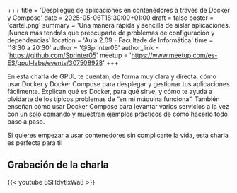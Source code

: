 +++
title = 'Despliegue de aplicaciones en contenedores a través de Docker y Compose'
date = 2025-05-06T18:30:00+01:00
draft = false
poster = 'cartel.png'
summary = 'Una manera rápida y sencilla de aislar aplicaciones. ¡Nunca más tendrás que preocuparte de problemas de configuración y dependencias'
location = 'Aula 2.09 - Facultade de Informática'
time = '18:30 a 20:30'
author = '@Sprinter05'
author_link = 'https://github.com/Sprinter05'
meetup = 'https://www.meetup.com/es-ES/gpul-labs/events/307508928'
+++

En esta charla de GPUL te cuentan, de forma muy clara y directa, cómo usar Docker y Docker Compose para desplegar y gestionar tus aplicaciones fácilmente. Explican qué es Docker, para qué sirve, y cómo te ayuda a olvidarte de los típicos problemas de “en mi máquina funciona”. 
También enseñan cómo usar Docker Compose para levantar varios servicios a la vez con un solo comando y muestran ejemplos prácticos de cómo hacerlo todo paso a paso. 

Si quieres empezar a usar contenedores sin complicarte la vida, esta charla es perfecta para ti!

## Grabación de la charla

{{< youtube 8SHdvtlxWa8 >}}
